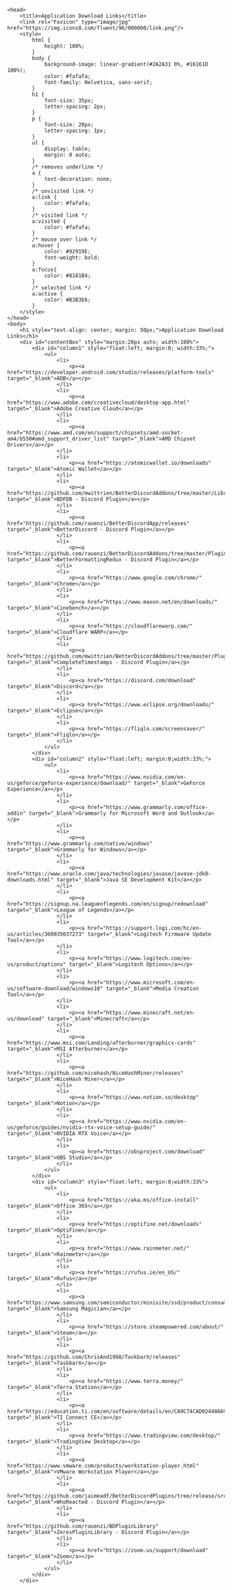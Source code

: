 	<head>
		<title>Application Download Links</title>
		<link rel="Favicon" type="image/jpg" href="https://img.icons8.com/fluent/96/000000/link.png"/>
		<style>
			html {
				height: 100%;
			}
			body {
				background-image: linear-gradient(#2A2A31 0%, #16161D 100%);
				color: #fafafa; 
				font-family: Helvetica, sans-serif;
			}
			h1 {
				font-size: 35px;
				letter-spacing: 2px;
			}
			p {
				font-size: 20px;
				letter-spacing: 1px;
			}
			ul {
				display: table;
				margin: 0 auto;
			}
			/* removes underline */
			a { 
				text-decoration: none; 
			}
			/* unvisited link */
			a:link {
				color: #fafafa;
			}
			/* visited link */
			a:visited {
				color: #fafafa;
			}
			/* mouse over link */
			a:hover {
				color: #92919E;
				font-weight: bold;
			}
			a:focus{
				color: #8181B4;
			}
			/* selected link */
			a:active {
				color: #B3B3E6;
			}
		</style>
	</head>
	<body>
		<h1 style="text-align: center; margin: 50px;">Application Download Links</h1>
		<div id="contentBox" style="margin:20px auto; width:100%">
			<div id="column1" style="float:left; margin:0; width:33%;">
				<ul>
					<li>
						<p><a href="https://developer.android.com/studio/releases/platform-tools" target="_blank">ADB</a></p>
					</li>
					<li>
						<p><a href="https://www.adobe.com/creativecloud/desktop-app.html" target="_blank">Adobe Creative Cloud</a></p>
					</li>
					<li>
						<p><a href="https://www.amd.com/en/support/chipsets/amd-socket-am4/b550#amd_support_driver_list" target="_blank">AMD Chipset Drivers</a></p>
					</li>
					<li>
						<p><a href="https://atomicwallet.io/downloads" target="_blank">Atomic Wallet</a></p>
					</li>
					<li>
						<p><a href="https://github.com/mwittrien/BetterDiscordAddons/tree/master/Library" target="_blank">BDFDB - Discord Plugin</a></p>
					</li>
					<li>
						<p><a href="https://github.com/rauenzi/BetterDiscordApp/releases" target="_blank">BetterDiscord - Discord Plugin</a></p>
					</li>
					<li>
						<p><a href="https://github.com/rauenzi/BetterDiscordAddons/tree/master/Plugins/BetterFormattingRedux" target="_blank">BetterFormattingRedux - Discord Plugin</a></p>
					</li>
					<li>
						<p><a href="https://www.google.com/chrome/" target="_blank">Chrome</a></p>
					</li>
					<li>
						<p><a href="https://www.maxon.net/en/downloads/" target="_blank">Cinebench</a></p>
					</li>
					<li>
						<p><a href="https://cloudflarewarp.com/" target="_blank">Cloudflare WARP</a></p>
					</li>
					<li>
						<p><a href="https://github.com/mwittrien/BetterDiscordAddons/tree/master/Plugins/CompleteTimestamps" target="_blank">CompleteTimestamps - Discord Plugin</a></p>
					</li>
					<li>
						<p><a href="https://discord.com/download" target="_blank">Discord</a></p>
					</li>
					<li>
						<p><a href="https://www.eclipse.org/downloads/" target="_blank">Eclipse</a></p>
					</li>
					<li>
						<p><a href="https://fliqlo.com/screensaver/" target="_blank">Fliqlo</a></p>
					</li>
				</ul>
    		</div>
			<div id="column2" style="float:left; margin:0;width:33%;">
				<ul>
					<li>
						<p><a href="https://www.nvidia.com/en-us/geforce/geforce-experience/download/" target="_blank">GeForce Experience</a></p>
					</li>
					<li>
						<p><a href="https://www.grammarly.com/office-addin" target="_blank">Grammarly for Microsoft Word and Outlook</a></p>
					</li>
					<li>
						<p><a href="https://www.grammarly.com/native/windows" target="_blank">Grammarly for Windows</a></p>
					</li>
					<li>
						<p><a href="https://www.oracle.com/java/technologies/javase/javase-jdk8-downloads.html" target="_blank">Java SE Development Kit</a></p>
					</li>
					<li>
						<p><a href="https://signup.na.leagueoflegends.com/en/signup/redownload" target="_blank">League of Legends</a></p>
					</li>
					<li>
						<p><a href="https://support.logi.com/hc/en-us/articles/360035037273" target="_blank">Logitech Firmware Update Tool</a></p>
					</li>
					<li>
						<p><a href="https://www.logitech.com/en-us/product/options" target="_blank">Logitech Options</a></p>
					</li>
					<li>
						<p><a href="https://www.microsoft.com/en-us/software-download/windows10" target="_blank">Media Creation Tool</a></p>
					</li>
					<li>
						<p><a href="https://www.minecraft.net/en-us/download" target="_blank">Minecraft</a></p>
					</li>
					<li>
						<p><a href="https://www.msi.com/Landing/afterburner/graphics-cards" target="_blank">MSI Afterburner</a></p>
					</li>
					<li>
						<p><a href="https://github.com/nicehash/NiceHashMiner/releases" target="_blank">NiceHash Miner</a></p>
					</li>
					<li>
						<p><a href="https://www.notion.so/desktop" target="_blank">Notion</a></p>
					</li>
					<li>
						<p><a href="https://www.nvidia.com/en-us/geforce/guides/nvidia-rtx-voice-setup-guide/" target="_blank">NVIDIA RTX Voice</a></p>
					</li>
					<li>
						<p><a href="https://obsproject.com/download" target="_blank">OBS Studio</a></p>
					</li>
				</ul>
    		</div>
			<div id="column3" style="float:left; margin:0;width:33%">
				<ul>
					<li>
						<p><a href="https://aka.ms/office-install" target="_blank">Office 365</a></p>
					</li>
					<li>
						<p><a href="https://optifine.net/downloads" target="_blank">OptiFine</a></p>
					</li>
					<li>
						<p><a href="https://www.rainmeter.net/" target="_blank">Rainmeter</a></p>
					</li>
					<li>
						<p><a href="https://rufus.ie/en_US/" target="_blank">Rufus</a></p>
					</li>
					<li>
						<p><a href="https://www.samsung.com/semiconductor/minisite/ssd/product/consumer/magician/#ge_semi_anchor_stand2" target="_blank">Samsung Magician</a></p>
					</li>
					<li>
						<p><a href="https://store.steampowered.com/about/" target="_blank">Steam</a></p>
					</li>
					<li>
						<p><a href="https://github.com/ChrisAnd1998/TaskbarX/releases" target="_blank">TaskbarX</a></p>
					</li>
					<li>
						<p><a href="https://www.terra.money/" target="_blank">Terra Station</a></p>
					</li>
					<li>
						<p><a href="https://education.ti.com/en/software/details/en/CA9C74CAD02440A69FDC7189D7E1B6C2/swticonnectcesoftware" target="_blank">TI Connect CE</a></p>
					</li>
					<li>
						<p><a href="https://www.tradingview.com/desktop/" target="_blank">TradingView Desktop</a></p>
					</li>
					<li>
						<p><a href="https://www.vmware.com/products/workstation-player.html" target="_blank">VMware Workstation Player</a></p>
					</li>
					<li>
						<p><a href="https://github.com/jaimeadf/BetterDiscordPlugins/tree/release/src/WhoReacted" target="_blank">WhoReacted - Discord Plugin</a></p>
					</li>
					<li>
						<p><a href="https://github.com/rauenzi/BDPluginLibrary" target="_blank">ZeresPluginLibrary - Discord Plugin</a></p>
					</li>
					<li>
						<p><a href="https://zoom.us/support/download" target="_blank">Zoom</a></p>
					</li>
				</ul>
			</div>
		</div>
</body>
</html>

